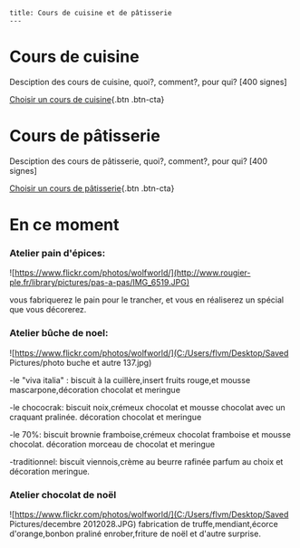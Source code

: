 	title: Cours de cuisine et de pâtisserie
	---

# Cours de cuisine

Desciption des cours de cuisine, quoi?, comment?, pour qui? [400 signes]

[Choisir un cours de cuisine](/planning){.btn .btn-cta}

# Cours de pâtisserie

Desciption des cours de pâtisserie, quoi?, comment?, pour qui? [400 signes]

[Choisir un cours de pâtisserie](/planning){.btn .btn-cta}

# En ce moment

### Atelier pain d'épices:
![https://www.flickr.com/photos/wolfworld/](http://www.rougier-ple.fr/library/pictures/pas-a-pas/IMG_6519.JPG)

vous fabriquerez le pain pour le trancher, et vous en réaliserez un spécial que vous décorerez.

### Atelier bûche de noel:
 ![https://www.flickr.com/photos/wolfworld/](C:/Users/flvm/Desktop/Saved Pictures/photo buche et autre 137.jpg)

 -le "viva italia" : biscuit à la cuillère,insert fruits rouge,et mousse mascarpone,décoration chocolat et meringue  

-le chococrak: biscuit noix,crémeux chocolat et mousse chocolat avec un craquant pralinée. décoration chocolat et meringue

-le 70%: biscuit brownie framboise,crémeux chocolat framboise et mousse chocolat. décoration morceau de chocolat et meringue

-traditionnel: biscuit viennois,crème au beurre rafinée parfum au choix et décoration meringue.

### Atelier chocolat de noël

![https://www.flickr.com/photos/wolfworld/](C:/Users/flvm/Desktop/Saved Pictures/decembre 2012028.JPG)
 fabrication de truffe,mendiant,écorce d'orange,bonbon praliné enrober,friture de noël et d'autre surprise.


